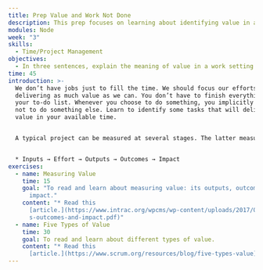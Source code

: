```yaml
---
title: Prep Value and Work Not Done
description: This prep focuses on learning about identifying value in a work setting.
modules: Node
week: "3"
skills:
  - Time/Project Management
objectives:
  - In three sentences, explain the meaning of value in a work setting.
time: 45
introduction: >-
  We don’t have jobs just to fill the time. We should focus our efforts on
  delivering as much value as we can. You don’t have to finish everything on
  your to-do list. Whenever you choose to do something, you implicitly choose
  not to do something else. Learn to identify some tasks that will deliver more
  value in your available time.


  A typical project can be measured at several stages. The latter measures are closer to value, but these are harder to quantify:


  * Inputs → Effort → Outputs → Outcomes → Impact
exercises:
  - name: Measuring Value
    time: 15
    goal: "To read and learn about measuring value: its outputs, outcomes, and
      impact."
    content: "* Read this
      [article.](https://www.intrac.org/wpcms/wp-content/uploads/2017/01/Output\
      s-outcomes-and-impact.pdf)"
  - name: Five Types of Value
    time: 30
    goal: To read and learn about different types of value.
    content: "* Read this
      [article.](https://www.scrum.org/resources/blog/five-types-value)"
---
```

